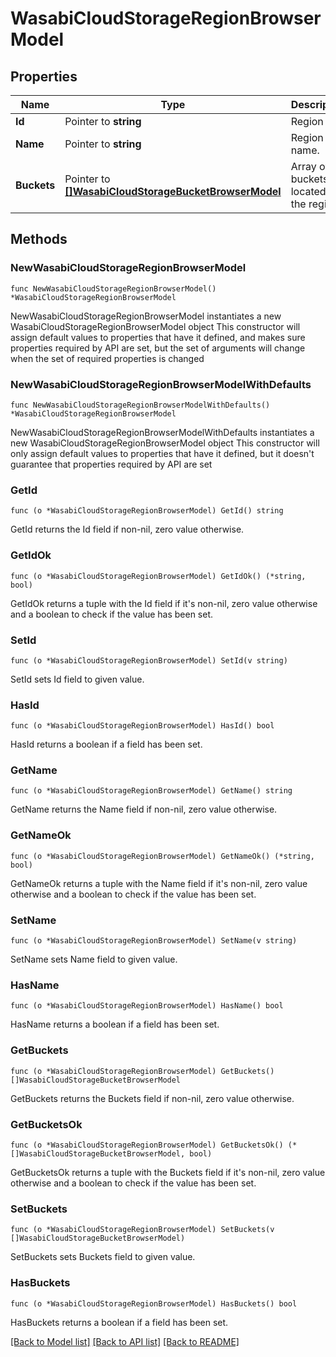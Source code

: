 # WasabiCloudStorageRegionBrowserModel

## Properties

Name | Type | Description | Notes
------------ | ------------- | ------------- | -------------
**Id** | Pointer to **string** | Region ID. | [optional] 
**Name** | Pointer to **string** | Region name. | [optional] 
**Buckets** | Pointer to [**[]WasabiCloudStorageBucketBrowserModel**](WasabiCloudStorageBucketBrowserModel.md) | Array of buckets located in the region. | [optional] 

## Methods

### NewWasabiCloudStorageRegionBrowserModel

`func NewWasabiCloudStorageRegionBrowserModel() *WasabiCloudStorageRegionBrowserModel`

NewWasabiCloudStorageRegionBrowserModel instantiates a new WasabiCloudStorageRegionBrowserModel object
This constructor will assign default values to properties that have it defined,
and makes sure properties required by API are set, but the set of arguments
will change when the set of required properties is changed

### NewWasabiCloudStorageRegionBrowserModelWithDefaults

`func NewWasabiCloudStorageRegionBrowserModelWithDefaults() *WasabiCloudStorageRegionBrowserModel`

NewWasabiCloudStorageRegionBrowserModelWithDefaults instantiates a new WasabiCloudStorageRegionBrowserModel object
This constructor will only assign default values to properties that have it defined,
but it doesn't guarantee that properties required by API are set

### GetId

`func (o *WasabiCloudStorageRegionBrowserModel) GetId() string`

GetId returns the Id field if non-nil, zero value otherwise.

### GetIdOk

`func (o *WasabiCloudStorageRegionBrowserModel) GetIdOk() (*string, bool)`

GetIdOk returns a tuple with the Id field if it's non-nil, zero value otherwise
and a boolean to check if the value has been set.

### SetId

`func (o *WasabiCloudStorageRegionBrowserModel) SetId(v string)`

SetId sets Id field to given value.

### HasId

`func (o *WasabiCloudStorageRegionBrowserModel) HasId() bool`

HasId returns a boolean if a field has been set.

### GetName

`func (o *WasabiCloudStorageRegionBrowserModel) GetName() string`

GetName returns the Name field if non-nil, zero value otherwise.

### GetNameOk

`func (o *WasabiCloudStorageRegionBrowserModel) GetNameOk() (*string, bool)`

GetNameOk returns a tuple with the Name field if it's non-nil, zero value otherwise
and a boolean to check if the value has been set.

### SetName

`func (o *WasabiCloudStorageRegionBrowserModel) SetName(v string)`

SetName sets Name field to given value.

### HasName

`func (o *WasabiCloudStorageRegionBrowserModel) HasName() bool`

HasName returns a boolean if a field has been set.

### GetBuckets

`func (o *WasabiCloudStorageRegionBrowserModel) GetBuckets() []WasabiCloudStorageBucketBrowserModel`

GetBuckets returns the Buckets field if non-nil, zero value otherwise.

### GetBucketsOk

`func (o *WasabiCloudStorageRegionBrowserModel) GetBucketsOk() (*[]WasabiCloudStorageBucketBrowserModel, bool)`

GetBucketsOk returns a tuple with the Buckets field if it's non-nil, zero value otherwise
and a boolean to check if the value has been set.

### SetBuckets

`func (o *WasabiCloudStorageRegionBrowserModel) SetBuckets(v []WasabiCloudStorageBucketBrowserModel)`

SetBuckets sets Buckets field to given value.

### HasBuckets

`func (o *WasabiCloudStorageRegionBrowserModel) HasBuckets() bool`

HasBuckets returns a boolean if a field has been set.


[[Back to Model list]](../README.md#documentation-for-models) [[Back to API list]](../README.md#documentation-for-api-endpoints) [[Back to README]](../README.md)


